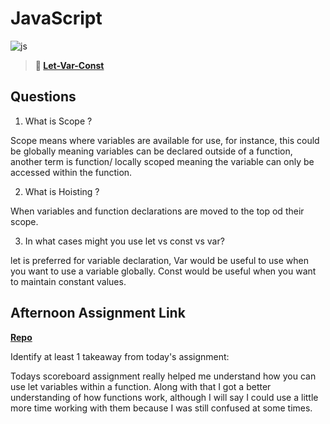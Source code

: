 # JavaScript

![js](https://bcw.blob.core.windows.net/public/img/courses/js.gif)

> **📖 [Let-Var-Const](https://codeworksacademy.com/fs-student-guide/resources/wk2/01-Let-Var-Const)**

## Questions

1. What is Scope ?

Scope means where variables are available for use, for instance, this could be globally meaning variables can be declared outside of a function, another term is function/ locally scoped meaning the variable can only be accessed within the function. 

2. What is Hoisting ?

When variables and function declarations are moved to the top od their scope.

3. In what cases might you use let vs const vs var?

let is preferred for variable declaration, Var would be useful to use when you want to use a variable globally. Const would be useful when you want to maintain constant values.

## Afternoon Assignment Link

**[Repo](https://github.com/DiegoDomingu3z/score-board)**

Identify at least 1 takeaway from today's assignment:

Todays scoreboard assignment really helped me understand how you can use let variables within a function. Along with that I got a better understanding of how functions work, although I will say I could use a little more time working with them because I was still confused at some times.
